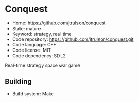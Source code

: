 # Conquest

- Home: https://github.com/jtrulson/conquest
- State: mature
- Keyword: strategy, real time
- Code repository: https://github.com/jtrulson/conquest.git
- Code language: C++
- Code license: MIT
- Code dependency: SDL2

Real-time strategy space war game.

## Building

- Build system: Make
